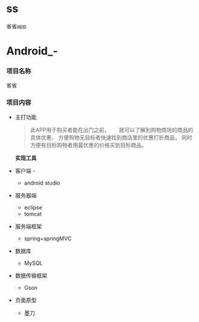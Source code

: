 # ss
省省app
# Android_-
### 项目名称
   省省
 
### 项目内容
 * 主打功能
      > 此APP用于购买者能在出门之前，　　
      就可以了解到购物商场的商品的具体优惠，
      方便购物无目标者快速找到商店里的优惠打折商品，
      同时方便有目标购物者用最优惠的价格买到目标商品。
      
   **实现工具**
 
 * 客户端   -
    * android studio   

 * 服务器端   
    * eclipse 
    * tomcat
 * 服务端框架    
    * spring+springMVC   
 * 数据库   
    * MySQL   
 * 数据传输框架    
    * Gson   
 * 页面原型   
    * 墨刀




